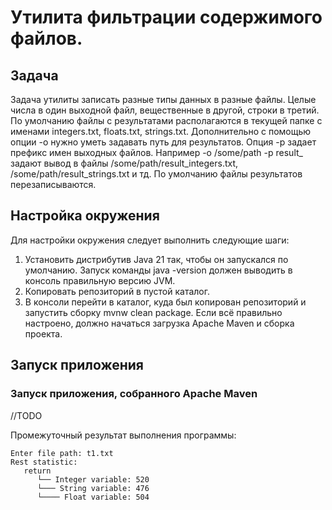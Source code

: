 # Утилита фильтрации содержимого файлов.

## Задача
Задача утилиты записать разные типы данных в разные файлы. Целые числа в один
выходной файл, вещественные в другой, строки в третий. По умолчанию файлы с
результатами располагаются в текущей папке с именами integers.txt, floats.txt, strings.txt.
Дополнительно с помощью опции -o нужно уметь задавать путь для результатов. Опция -p
задает префикс имен выходных файлов. Например -o /some/path -p result_ задают вывод в
файлы /some/path/result_integers.txt, /some/path/result_strings.txt и тд.
По умолчанию файлы результатов перезаписываются.

## Настройка окружения
Для настройки окружения следует выполнить следующие шаги:

1. Установить дистрибутив Java 21 так, чтобы он запускался по умолчанию. Запуск команды java -version должен выводить в консоль правильную версию JVM.
2. Копировать репозиторий в пустой каталог.
3. В консоли перейти в каталог, куда был копирован репозиторий и запустить сборку mvnw clean package. Если всё правильно настроено, должно начаться загрузка Apache Maven и сборка проекта.

## Запуск приложения

### Запуск приложения, собранного Apache Maven
//TODO

Промежуточный результат выполнения программы:
```
Enter file path: t1.txt
Rest statistic:
   return
      └── Integer variable:	520
      └─── String variable:	476
      └──── Float variable:	504
```